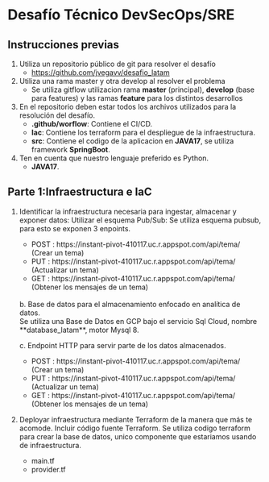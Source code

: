 Desafío Técnico DevSecOps/SRE
===============

Instrucciones previas
---------------	
1. Utiliza un repositorio público de git para resolver el desafío
    - https://github.com/jvegavv/desafio_latam
2. Utiliza una rama master y otra develop al resolver el problema
    - Se utiliza gitflow utilizacion rama **master** (principal), **develop** (base para features) y las ramas **feature** para los distintos desarrollos 
3. En el repositorio deben estar todos los archivos utilizados para la resolución del
desafío.
    - **.github/worflow**: Contiene el CI/CD.
    - **Iac**: Contiene los terraform para el despliegue de la infraestructura. 
    - **src**: Contiene el codigo de la aplicacion en **JAVA17**, se utiliza framework **SpringBoot**.
4. Ten en cuenta que nuestro lenguaje preferido es Python.
    - **JAVA17**.


Parte 1:Infraestructura e IaC
---------------	

1. Identificar la infraestructura necesaria para ingestar, almacenar y exponer datos:
    Utilizar el esquema Pub/Sub: Se utiliza esquema pubsub, para esto se exponen 3 enpoints.
    <ul>
        <li> POST : https://instant-pivot-410117.uc.r.appspot.com/api/tema/ (Crear un tema)</li>
        <li> PUT : https://instant-pivot-410117.uc.r.appspot.com/api/tema/ (Actualizar un tema)</li>
        <li> GET : https://instant-pivot-410117.uc.r.appspot.com/api/tema/ (Obtener los mensajes de un tema)</li>
    </ul>
    </br>
    b. Base de datos para el almacenamiento enfocado en analítica de datos.</br>
    Se utiliza una Base de Datos en GCP bajo el servicio Sql Cloud, nombre **database_latam**, motor Mysql 8.

    c. Endpoint HTTP para servir parte de los datos almacenados.
    <ul>
        <li> POST : https://instant-pivot-410117.uc.r.appspot.com/api/tema/ (Crear un tema)</li>
        <li> PUT : https://instant-pivot-410117.uc.r.appspot.com/api/tema/ (Actualizar un tema)</li>
        <li> GET : https://instant-pivot-410117.uc.r.appspot.com/api/tema/ (Obtener los mensajes de un tema)</li>
    </ul>

2. Deployar infraestructura mediante Terraform de la manera que más te acomode. Incluir código fuente Terraform.
    Se utiliza codigo terraform para crear la base de datos, unico componente que estariamos usando de infraestructura.
     <ul>
        <li>main.tf</li>
        <li>provider.tf</li>
    </ul>